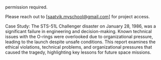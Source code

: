 permission required.

Please reach out to [saatvik.myschool@gmail.com] for project access.

Case Study:
The STS-51L Challenger disaster on January 28, 1986, was a significant failure in
engineering and decision-making. Known technical issues with the O-rings were overlooked due
to organizational pressure, leading to the launch despite unsafe conditions. This report examines
the ethical violations, technical problems, and organizational pressures that caused the tragedy,
highlighting key lessons for future space missions.
